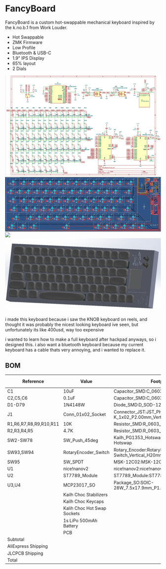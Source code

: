 # FancyBoard

FancyBoard is a custom hot-swappable mechanical keyboard inspired by the k.no.b.1 from Work Louder.

- Hot Swappable
- ZMK Firmware
- Low Profile
- Bluetooth & USB-C
- 1.9" IPS Display
- 65% layout
- 2 Dials

![](assets/schematic.png)
![](assets/pcb.png)
![](assets/viewer.png.png)
![](assets/cad.png)

i made this keyboard because i saw the KNOB keyboard on reels, and thought it was probably the nicest looking keyboard ive seen, but unfortunately its like 400usd, way too expensive

i wanted to learn how to make a full keyboard after hackpad anyways, so i designed this. i also want a bluetooth keyboard because my current keyboard has a cable thats very annoying, and i wanted to replace it.

## BOM
|Reference             |Value                      |Footprint                                                    |Qty|Link                                                 |Price (USD)|
|----------------------|---------------------------|-------------------------------------------------------------|---|-----------------------------------------------------|-----------|
|C1                    |10uF                       |Capacitor_SMD:C_0603_1608Metric                              |1  |https://www.aliexpress.com/item/1005002761630440.html|3.13       |
|C2,C5,C6              |0.1uF                      |Capacitor_SMD:C_0603_1608Metric                              |3  |                                                     |           |
|D1-D79                |1N4148W                    |Diode_SMD:D_SOD-123                                          |78 |https://www.aliexpress.com/item/1005006123061230.html|2.8        |
|J1                    |Conn_01x02_Socket          |Connector_JST:JST_PH_B2B-PH-K_1x02_P2.00mm_Vertical          |1  |https://www.aliexpress.com/item/1005004955655144.html|2          |
|R1,R6,R7,R8,R9,R10,R11|10K                        |Resistor_SMD:R_0603_1608Metric                               |7  |https://www.aliexpress.com/item/1005008912576822.html|1.9        |
|R2,R3,R4,R5           |4.7K                       |Resistor_SMD:R_0603_1608Metric                               |4  |https://www.aliexpress.com/item/1005008912576822.html|1.9        |
|SW2-SW78              |SW_Push_45deg              |Kailh_PG1353_Hotswap:Kailh-PG1353-Hotswap                    |78 |https://www.aliexpress.com/item/1005008644185126.html|32.61      |
|SW93,SW94             |RotaryEncoder_Switch       |Rotary_Encoder:RotaryEncoder_Alps_EC11E-Switch_Vertical_H20mm|2  |https://www.aliexpress.com/item/1005007644083514.html|2.25       |
|SW95                  |SW_SPDT                    |MSK-12C02:MSK-12C02                                          |1  |https://www.aliexpress.com/item/1005009568929894.html|2.13       |
|U1                    |nice!nanov2                |nice!nanov2:nice!nanov2                                      |1  |https://www.aliexpress.com/item/1005007266112508.html|3.02       |
|U2                    |ST7789_Module              |ST7789_Module:ST7789_Module                                  |1  |https://www.aliexpress.com/item/1005006042323705.html|2.54       |
|U3,U4                 |MCP23017_SO                |Package_SO:SOIC-28W_7.5x17.9mm_P1.27mm                       |2  |https://www.aliexpress.com/item/1005009559642041.html|4.07       |
|                      |Kailh Choc Stabilizers     |                                                             |1  |https://www.aliexpress.com/item/1005006528731543.html|8.65       |
|                      |Kailh Choc Keycaps         |                                                             |78 |https://www.aliexpress.com/item/1005008146995393.html|15.76      |
|                      |Kalih Choc Hot Swap Sockets|                                                             |78 |https://www.aliexpress.com/item/1005006625852715.html|9.73       |
|                      |1s LiPo 500mAh Battery     |                                                             |1  |https://www.aliexpress.com/item/1005007016796736.html|9.15       |
|                      |PCB                        |                                                             |   |https://jlcpcb.com                                   |19         |
|Subtotal              |                           |                                                             |   |                                                     |120.64     |
|AliExpress Shipping   |                           |                                                             |   |                                                     |9.28       |
|JLCPCB Shipping       |                           |                                                             |   |                                                     |13.14      |
|Total                 |                           |                                                             |   |                                                     |143.06     |
